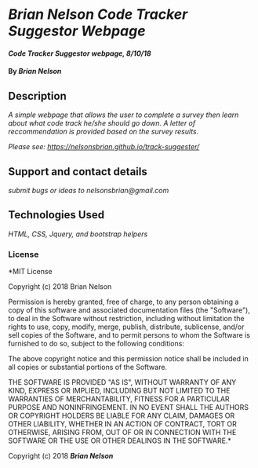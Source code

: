 # _Brian Nelson Code Tracker Suggestor Webpage_

#### _Code Tracker Suggestor webpage, 8/10/18_

#### By _**Brian Nelson**_

## Description

_A simple webpage that allows the user to complete a survey then learn about what code track he/she should go down. A letter of reccommendation is provided based on the survey results._

_Please see: https://nelsonsbrian.github.io/track-suggester/_

## Support and contact details

_submit bugs or ideas to nelsonsbrian@gmail.com_

## Technologies Used

_HTML, CSS, Jquery, and bootstrap helpers_

### License

*MIT License

Copyright (c) 2018 Brian Nelson

Permission is hereby granted, free of charge, to any person obtaining a copy
of this software and associated documentation files (the "Software"), to deal
in the Software without restriction, including without limitation the rights
to use, copy, modify, merge, publish, distribute, sublicense, and/or sell
copies of the Software, and to permit persons to whom the Software is
furnished to do so, subject to the following conditions:

The above copyright notice and this permission notice shall be included in all
copies or substantial portions of the Software.

THE SOFTWARE IS PROVIDED "AS IS", WITHOUT WARRANTY OF ANY KIND, EXPRESS OR
IMPLIED, INCLUDING BUT NOT LIMITED TO THE WARRANTIES OF MERCHANTABILITY,
FITNESS FOR A PARTICULAR PURPOSE AND NONINFRINGEMENT. IN NO EVENT SHALL THE
AUTHORS OR COPYRIGHT HOLDERS BE LIABLE FOR ANY CLAIM, DAMAGES OR OTHER
LIABILITY, WHETHER IN AN ACTION OF CONTRACT, TORT OR OTHERWISE, ARISING FROM,
OUT OF OR IN CONNECTION WITH THE SOFTWARE OR THE USE OR OTHER DEALINGS IN THE
SOFTWARE.*

Copyright (c) 2018 **_Brian Nelson_**
